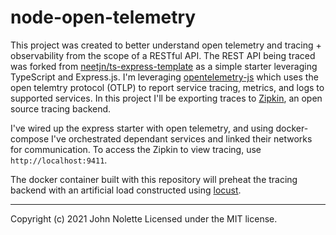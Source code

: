 # node-open-telemetry

This project was created to better understand open telemetry and tracing + observability from the scope of a RESTful API.
The REST API being traced was forked from [neetjn/ts-express-template](https://github.com/neetjn/ts-express-template) as a simple starter leveraging TypeScript and Express.js.
I'm leveraging [opentelemetry-js](https://github.com/open-telemetry/opentelemetry-js) which uses the open telemtry protocol (OTLP) to report service tracing, metrics, and logs to supported services.
In this project I'll be exporting traces to [Zipkin](https://zipkin.io/), an open source tracing backend.

I've wired up the express starter with open telemetry, and using docker-compose I've orchestrated dependant services and linked their networks for communication.
To access the Zipkin to view tracing, use `http://localhost:9411`.

The docker container built with this repository will preheat the tracing backend with an artificial load constructed using [locust](https://locust.io/).

---

Copyright (c) 2021 John Nolette Licensed under the MIT license.
